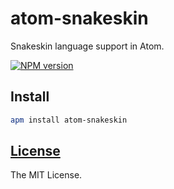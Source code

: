atom-snakeskin
==============

Snakeskin language support in Atom.

[![NPM version](http://img.shields.io/npm/v/atom-snakeskin.svg?style=flat)](http://badge.fury.io/js/atom-snakeskin)

## Install

```bash
apm install atom-snakeskin
```

## [License](https://github.com/SnakeskinTpl/atom-snakeskin/blob/master/LICENSE)

The MIT License.
